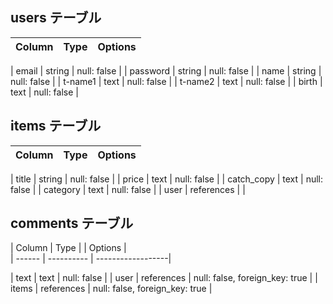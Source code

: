 ## users テーブル

| Column     | Type   | Options     |
| --------   | ------ | ----------- |

| email      | string | null: false |
| password   | string | null: false |
| name       | string | null: false |
| t-name1    | text   | null: false |
| t-name2    | text   | null: false |
| birth      | text   | null: false |

## items  テーブル

| Column       | Type             | Options          |
| ------       | ------           | -----------      |

| title        | string           | null: false      |
| price        | text             | null: false      |
| catch_copy   | text             | null: false      |
| category     | text             | null: false      |
| user         | references       |                  |


## comments  テーブル

| Column        | Type       | 
| Options         |  
| ------        | ---------- | ------------------|

| text          | text       | null: false 
                  |
| user          | references | null: false, foreign_key: true |
| items         | references | null: false, foreign_key: true |


